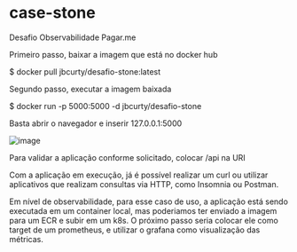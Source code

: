 # case-stone
Desafio Observabilidade Pagar.me

Primeiro passo, baixar a imagem que está no docker hub 

$ docker pull jbcurty/desafio-stone:latest

Segundo passo, executar a imagem baixada

$ docker run -p 5000:5000 -d jbcurty/desafio-stone

Basta abrir o navegador e inserir 127.0.0.1:5000

![image](https://user-images.githubusercontent.com/45775861/179020811-f199ff56-c3b2-4362-8060-7cc98ee66049.png)

Para validar a aplicação conforme solicitado, colocar /api na URI

Com a aplicação em execução, já é possível realizar um curl ou utilizar aplicativos que realizam consultas via HTTP, como Insomnia ou Postman.

Em nível de observabilidade, para esse caso de uso, a aplicação está sendo executada em um container local, mas poderiamos ter enviado a imagem para um ECR e subir em um k8s. O próximo passo seria colocar ele como target de um prometheus, e utilizar o grafana como visualização das métricas.
